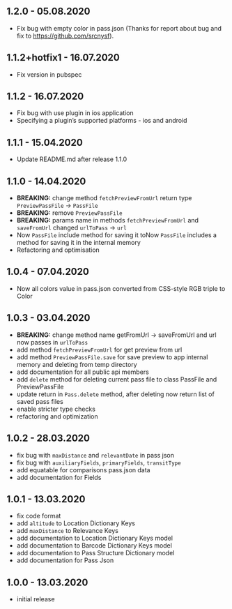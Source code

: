## 1.2.0 - 05.08.2020
- Fix bug with empty color in pass.json (Thanks for report about bug and fix to https://github.com/srcnysf).

## 1.1.2+hotfix1 - 16.07.2020
- Fix version in pubspec

## 1.1.2 - 16.07.2020
- Fix bug with use plugin in ios application
- Specifying a plugin’s supported platforms - ios and android

## 1.1.1 - 15.04.2020
- Update README.md after release 1.1.0 

## 1.1.0 - 14.04.2020
 - **BREAKING:** change method `fetchPreviewFromUrl` return type `PreviewPassFile` -> `PassFile`
 - **BREAKING:** remove `PreviewPassFile`
 - **BREAKING:** params name in methods `fetchPreviewFromUrl` and  `saveFromUrl` changed `urlToPass` -> `url`
 - Now `PassFile` include method for saving it toNow `PassFile` includes a method for saving it in the internal memory 
 - Refactoring and optimisation

## 1.0.4 - 07.04.2020
 - Now all colors value in pass.json converted from CSS-style RGB triple to Color

## 1.0.3 - 03.04.2020
 - **BREAKING:** change method name getFromUrl -> saveFromUrl and url now passes in `urlToPass`
 - add method `fetchPreviewFromUrl` for get preview from url
 - add method `PreviewPassFile.save` for save preview to app internal memory and deleting from temp directory
 - add documentation for all public api members
 - add `delete` method for deleting current pass file to class PassFile and PreviewPassFile
 - update return in `Pass.delete` method, after deleting now return list of saved pass files
 - enable stricter type checks
 - refactoring and optimization

## 1.0.2 - 28.03.2020
 - fix bug with `maxDistance` and `relevantDate` in pass json
 - fix bug with `auxiliaryFields`, `primaryFields`, `transitType`
 - add equatable for comparisons pass.json data
 - add documentation for Fields

## 1.0.1 - 13.03.2020
 - fix code format
 - add `altitude` to Location Dictionary Keys
 - add `maxDistance` to Relevance Keys
 - add documentation to Location Dictionary Keys model
 - add documentation to Barcode Dictionary Keys model
 - add documentation to Pass Structure Dictionary model
 - add documentation for Pass Json

## 1.0.0 - 13.03.2020
 - initial release